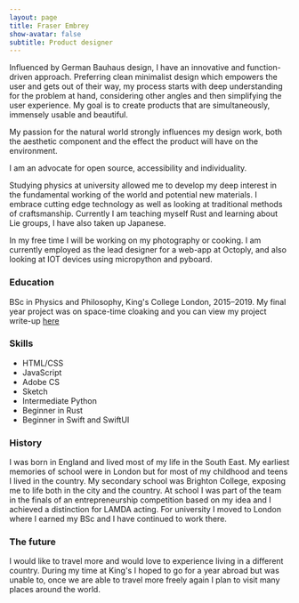 ```yaml
---
layout: page
title: Fraser Embrey
show-avatar: false
subtitle: Product designer
---
```


Influenced by German Bauhaus design, I have an innovative and function-driven approach. Preferring clean minimalist design which empowers the user and gets out of their way, my process starts with deep understanding for the problem at hand, considering other angles and then simplifying the user experience. My goal is to create products that are simultaneously, immensely usable and beautiful.

My passion for the natural world strongly influences my design work, both the aesthetic component and the effect the product will have on the environment.

I am an advocate for open source, accessibility and individuality.

Studying physics at university allowed me to develop my deep interest in the fundamental working of the world and potential new materials. I embrace cutting edge technology as well as looking at traditional methods of craftsmanship. Currently I am teaching myself Rust and learning about Lie groups, I have also taken up Japanese.

In my free time I will be working on my photography or cooking. I am currently employed as the lead designer for a web-app at Octoply, and also looking at IOT devices using micropython and pyboard.

### Education
BSc in Physics and Philosophy, King's College London, 2015–2019.
My final year project was on space-time cloaking and you can view my project write-up [here](/assets/space-time-cloaking.pdf)

### Skills
- HTML/CSS
- JavaScript
- Adobe CS
- Sketch
- Intermediate Python
- Beginner in Rust
- Beginner in Swift and SwiftUI

### History
I was born in England and lived most of my life in the South East.
My earliest memories of school were in London but for most of my childhood and teens I lived in the country. My secondary school was Brighton College, exposing me to life both in the city and the country. At school I was part of the team in the finals of an entrepreneurship competition based on my idea and I achieved a distinction for LAMDA acting.
For university I moved to London where I earned my BSc and I have continued to work there.

### The future
I would like to travel more and would love to experience living in a different country. During my time at King's I hoped to go for a year abroad but was unable to, once we are able to travel more freely again I plan to visit many places around the world. 
